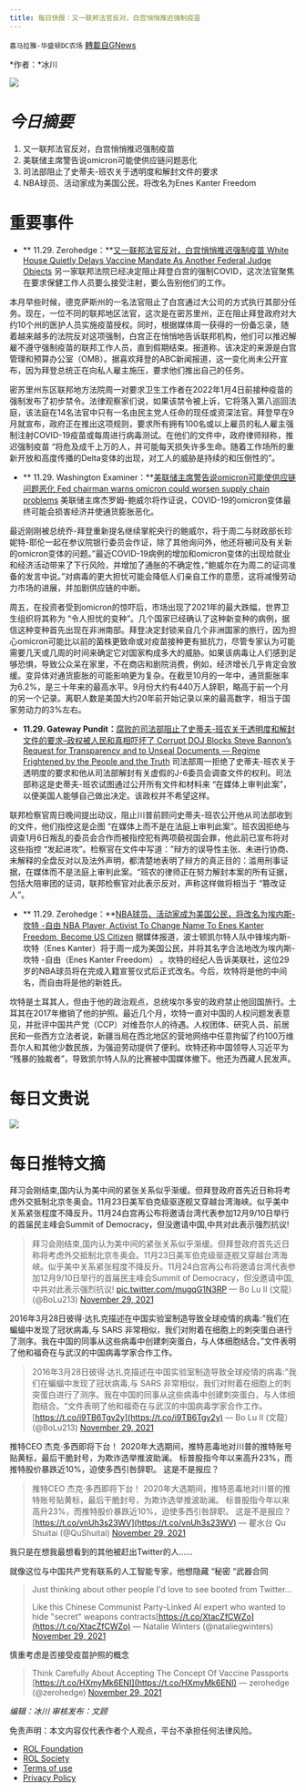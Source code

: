 ```yaml
---
title: 每日快报：又一联邦法官反对，白宫悄悄推迟强制疫苗
---
```

`喜马拉雅-华盛顿DC农场` [轉載自GNews](https://gnews.org/zh-hans/1706888/)

*作者：*冰川

![](http://himalayawashingtondc.org/wp-content/uploads/2021/08/每日快报.png)

# ***今日摘要***

1. 又一联邦法官反对，白宫悄悄推迟强制疫苗
2. 美联储主席警告说omicron可能使供应链问题恶化
3. 司法部阻止了史蒂夫-班农关于透明度和解封文件的要求
4. NBA球员、活动家成为美国公民，将改名为Enes Kanter Freedom


# 重要事件

- ** 11.29. Zerohedge：**[又一联邦法官反对，白宫悄悄推迟强制疫苗 White House Quietly Delays Vaccine Mandate As Another Federal Judge Objects](https://www.zerohedge.com/political/another-federal-judge-blocks-biden-vaccine-mandate-omicron-emerges)
另一家联邦法院已经决定阻止拜登白宫的强制COVID，这次法官聚焦在要求保健工作人员要么接受注射，要么告别他们的工作。

本月早些时候，德克萨斯州的一名法官阻止了白宫通过大公司的方式执行其部分任务。现在，一位不同的联邦地区法官，这次是在密苏里州，正在阻止拜登政府对大约10个州的医护人员实施疫苗授权。同时，根据媒体周一获得的一份备忘录，随着越来越多的法院反对这项强制，白宫正在悄悄地告诉联邦机构，他们可以推迟解雇不遵守强制疫苗的联邦工作人员，直到假期结束。报道称，该决定的来源是白宫管理和预算办公室（OMB）。据喜欢拜登的ABC新闻报道，这一变化尚未公开宣布，因为拜登总统正在向私人雇主施压，要求他们推出自己的任务。

密苏里州东区联邦地方法院周一对要求卫生工作者在2022年1月4日前接种疫苗的强制发布了初步禁令。法律观察家们说，如果该禁令被上诉，它将落入第八巡回法庭，该法庭在14名法官中只有一名由民主党人任命的现任或资深法官。拜登早在9月就宣布，政府正在推出这项规则，要求所有拥有100名或以上雇员的私人雇主强制注射COVID-19疫苗或每周进行病毒测试。在他们的文件中，政府律师辩称，推迟强制疫苗 “将危及成千上万的人，并可能每天损失许多生命。随着工作场所的重新开放和高度传播的Delta变体的出现，对工人的威胁是持续的和压倒性的”。
- ** 11.29. Washington Examiner：**[美联储主席警告说omicron可能使供应链问题恶化 Fed chairman warns omicron could worsen supply chain problems](https://www.washingtonexaminer.com/news/powell-omicron-inflation-hampering-economy)
美联储主席杰罗姆-鲍威尔将作证说，COVID-19的omicron变体最终可能会损害经济并使通货膨胀恶化。

最近刚刚被总统乔-拜登重新提名继续掌舵央行的鲍威尔，将于周二与财政部长珍妮特-耶伦一起在参议院银行委员会作证，除了其他询问外，他还将被问及有关新的omicron变体的问题。”最近COVID-19病例的增加和omicron变体的出现给就业和经济活动带来了下行风险，并增加了通胀的不确定性，”鲍威尔在为周二的证词准备的发言中说。”对病毒的更大担忧可能会降低人们亲自工作的意愿，这将减慢劳动力市场的进展，并加剧供应链的中断。

周五，在投资者受到omicron的惊吓后，市场出现了2021年的最大跌幅，世界卫生组织将其称为 “令人担忧的变种”。几个国家已经确认了这种新变种的病例，据信这种变种首先出现在非洲南部。拜登决定封锁来自几个非洲国家的旅行，因为担心omicron可能比以前的菌株更致命或对疫苗接种更有抵抗力，尽管专家认为可能需要几天或几周的时间来确定它对国家构成多大的威胁。如果该病毒让人们感到足够恐惧，导致公众呆在家里，不在商店和剧院消费，例如，经济增长几乎肯定会放缓。变异体对通货膨胀的可能影响更为复杂。在截至10月的一年中，通货膨胀率为6.2%，是三十年来的最高水平。9月份大约有440万人辞职，略高于前一个月的另一个记录。离职人数是美国大约20年前开始记录以来的最高数字，相当于国家劳动力的3%左右。
- **11.29. Gateway Pundit：**[腐败的司法部阻止了史蒂夫-班农关于透明度和解封文件的要求–政权被人民和真相吓坏了 Corrupt DOJ Blocks Steve Bannon’s Request for Transparency and to Unseal Documents — Regime Frightened by the People and the Truth](https://www.thegatewaypundit.com/2021/11/corrupt-doj-blocks-steve-bannons-request-transparency-unseal-documents-regime-frightened-people-truth/)
司法部周一拒绝了史蒂夫-班农关于透明度的要求和他从司法部解封有关虚假的J-6委员会调查文件的权利。司法部称这是史蒂夫-班农试图通过公开所有文件和材料来 “在媒体上审判此案”，以便美国人能够自己做出决定。该政权并不希望这样。

联邦检察官周日晚间提出动议，阻止川普前顾问史蒂夫-班农公开他从司法部收到的文件，他们指控这是企图 “在媒体上而不是在法庭上审判此案”。班农因拒绝与调查1月6日叛乱的委员会合作而被指控犯有两项藐视国会罪，他此前已宣布将对这些指控 “发起进攻”。检察官在文件中写道：”辩方的误导性主张、未进行协商、未解释的全盘反对以及法外声明，都清楚地表明了辩方的真正目的：滥用刑事证据，在媒体而不是法庭上审判此案。“班农的律师正在努力解封本案的所有证据，包括大陪审团的证词，联邦检察官对此表示反对，声称这样做将相当于 “篡改证人”。
- ** 11.29. Zerohedge：**[NBA球员、活动家成为美国公民，将改名为埃内斯-坎特 -自由 NBA Player, Activist To Change Name To Enes Kanter Freedom, Become US Citizen](https://www.zerohedge.com/geopolitical/nba-player-activist-change-name-enes-kanter-freedom-become-us-citizen)
据媒体报道，波士顿凯尔特人队中锋埃内斯-坎特（Enes Kanter）将于周一成为美国公民，并将其名字合法地改为埃内斯-坎特 -自由（Enes Kanter Freedom） 。坎特的经纪人告诉美联社，这位29岁的NBA球员将在完成入籍宣誓仪式后正式改名。今后，坎特将是他的中间名，而自由将是他的新姓氏。

坎特是土耳其人，但由于他的政治观点，总统埃尔多安的政府禁止他回国旅行。土耳其在2017年撤销了他的护照。最近几个月，坎特一直对中国的人权问题发表意见，并批评中国共产党（CCP）对维吾尔人的待遇。人权团体、研究人员、前居民和一些西方立法者说，新疆当局在西北地区的营地网络中任意拘留了约100万维吾尔人和其他少数民族，为强迫劳动提供了便利。坎特还称中国领导人习近平为 “残暴的独裁者”，导致凯尔特人队的比赛被中国媒体撤下。他还为西藏人民发声。


# 每日文贵说
![](http://himalayawashingtondc.org/wp-content/uploads/2021/11/image0-1-1024x576.jpg)
# 每日推特文摘









拜习会刚结束,国内认为美中间的紧张关系似乎渐缓。但拜登政府首先近日称将考虑外交抵制北京冬奥会。11月23日美军伯克级驱逐舰又穿越台湾海峡。似乎美中关系紧张程度不降反升。11月24白宫再公布将邀请台湾代表参加12月9/10日举行的首届民主峰会Summit of Democracy，但没邀请中国,中共对此表示强烈抗议!





> 拜习会刚结束,国内认为美中间的紧张关系似乎渐缓。但拜登政府首先近日称将考虑外交抵制北京冬奥会。11月23日美军伯克级驱逐舰又穿越台湾海峡。似乎美中关系紧张程度不降反升。11月24白宫再公布将邀请台湾代表参加12月9/10日举行的首届民主峰会Summit of Democracy，但没邀请中国,中共对此表示强烈抗议! [pic.twitter.com/mugqG1N3RP](https://t.co/mugqG1N3RP)
> — Bo Lu II (文龍） (@BoLu213) [November 29, 2021](https://twitter.com/BoLu213/status/1465324136985776138?ref_src=twsrc%5Etfw)







2016年3月28日彼得·达扎克描述在中国实验室制造导致全球疫情的病毒:”我们在蝙蝠中发现了冠状病毒,与 SARS 非常相似，我们对附着在细胞上的刺突蛋白进行了测序。我在中国的同事从这些病毒中创建刺突蛋白，与人体细胞结合。”文件表明了他和福奇在与武汉的中国病毒学家合作工作。





> 2016年3月28日彼得·达扎克描述在中国实验室制造导致全球疫情的病毒:"我们在蝙蝠中发现了冠状病毒,与 SARS 非常相似，我们对附着在细胞上的刺突蛋白进行了测序。我在中国的同事从这些病毒中创建刺突蛋白，与人体细胞结合。"文件表明了他和福奇在与武汉的中国病毒学家合作工作。[https://t.co/i9TB6Tgv2y](https://t.co/i9TB6Tgv2y)
> — Bo Lu II (文龍） (@BoLu213) [November 29, 2021](https://twitter.com/BoLu213/status/1465421025265528836?ref_src=twsrc%5Etfw)







推特CEO 杰克·多西即将下台！ 2020年大选期间，推特恶毒地对川普的推特账号贴黄标，最后干脆封号，为欺诈选举推波助澜。 标普股指今年以来高升23%，而推特股价暴跌近10%，迫使多西引咎辞职。 这是不是报应？





> 推特CEO 杰克·多西即将下台！
> 2020年大选期间，推特恶毒地对川普的推特账号贴黄标，最后干脆封号，为欺诈选举推波助澜。
> 标普股指今年以来高升23%，而推特股价暴跌近10%，迫使多西引咎辞职。
> 这是不是报应？[https://t.co/vnUh3s23WV](https://t.co/vnUh3s23WV)
> — 瞿水台 Qu Shuitai (@QuShuitai) [November 29, 2021](https://twitter.com/QuShuitai/status/1465422539979640836?ref_src=twsrc%5Etfw)



















我只是在想我最想看到的其他被赶出Twitter的人……

就像这位与中国共产党有联系的人工智能专家，他想隐藏 “秘密 “武器合同





> Just thinking about other people I'd love to see booted from Twitter…
> 
> Like this Chinese Communist Party-Linked AI expert who wanted to hide "secret" weapons contracts[https://t.co/XtacZfCWZo](https://t.co/XtacZfCWZo)
> — Natalie Winters (@nataliegwinters) [November 29, 2021](https://twitter.com/nataliegwinters/status/1465421061072162816?ref_src=twsrc%5Etfw)







慎重考虑是否接受疫苗护照的概念





> Think Carefully About Accepting The Concept Of Vaccine Passports [https://t.co/HXmyMk6ENI](https://t.co/HXmyMk6ENI)
> — zerohedge (@zerohedge) [November 29, 2021](https://twitter.com/zerohedge/status/1465450587131101192?ref_src=twsrc%5Etfw)





















*编辑：冰川
审核发布：文顾*

 

免责声明：本文内容仅代表作者个人观点，平台不承担任何法律风险。

- [ROL Foundation](https://rolfoundation.org/)
- [ROL Society](https://rolsociety.org/)
- [Terms of use](https://gnews.org/terms-of-use-3/)
- [Privacy Policy](https://gnews.org/privacy-policy/)
